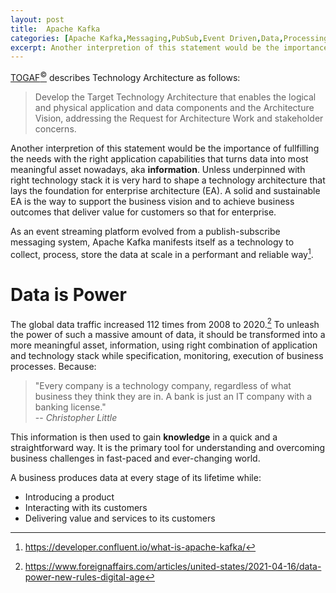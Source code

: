 ```yaml
---
layout: post
title:  Apache Kafka
categories: [Apache Kafka,Messaging,PubSub,Event Driven,Data,Processing,Streaming]
excerpt: Another interpretion of this statement would be the importance of fullfilling the needs with the right application capabilities that turns data into most meaningful asset nowadays, aka information. Unless underpinned with right technology stack it is very hard to lay the foundation for a solid and sustainable enterprise architecture. As an event streaming platform evolved from a publish-subscribe messaging system, Apache Kafka manifests itself as a technology to collect, process, store and data at scale in a performant and reliable way.
---
```

[TOGAF<sup>&copy;</sup>](https://pubs.opengroup.org/architecture/togaf91-doc/arch/chap12.html#tag_12_01) describes Technology Architecture as follows:
> Develop the Target Technology Architecture that enables the logical and physical application and data components and the Architecture Vision, addressing the Request for Architecture Work and stakeholder concerns.

Another interpretion of this statement would be the importance of fullfilling the needs with the right application capabilities that turns data into most meaningful asset nowadays, aka **information**. Unless underpinned with right technology stack it is very hard to shape a technology architecture that lays the foundation for enterprise architecture (EA). A solid and sustainable EA is the way to support the business vision and to achieve business outcomes that deliver value for customers so that for enterprise. 

As an event streaming platform evolved from a publish-subscribe messaging system, Apache Kafka manifests itself as a technology to collect, process, store the data at scale in a performant and reliable way[^1].

# Data is Power
The global data traffic increased 112 times from 2008 to 2020.[^2] To unleash the power of such a massive amount of data, it should be transformed into a more meaningful asset, information, using right combination of application and technology stack while specification, monitoring, execution of business processes. Because:
> "Every company is a technology company, regardless of what business they think they are in. A bank is just an IT company with a banking license." <br/>-- _Christopher Little_  

This information is then used to gain **knowledge** in a quick and a straightforward way. It is the primary tool for understanding and overcoming business challenges in fast-paced and ever-changing world.

A business produces data at every stage of its lifetime while:
- Introducing a product
- Interacting with its customers
- Delivering value and services to its customers


[^1]: https://developer.confluent.io/what-is-apache-kafka/
[^2]: https://www.foreignaffairs.com/articles/united-states/2021-04-16/data-power-new-rules-digital-age